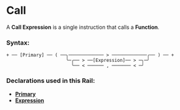 
# Call

A **Call Expression** is a single instruction
that calls a **Function**.

### Syntax:

    + ── [Primary] ── ( ──╮───────────── > ─────────────╭── ) ── +
                          ╰─╭── > ──[Expression]── > ─╮─╯
                            ╰── < ────── , ─────── < ─╯

### Declarations used in this Rail:

- [**Primary**](Primary.md)
- [**Expression**](Expression.md)
